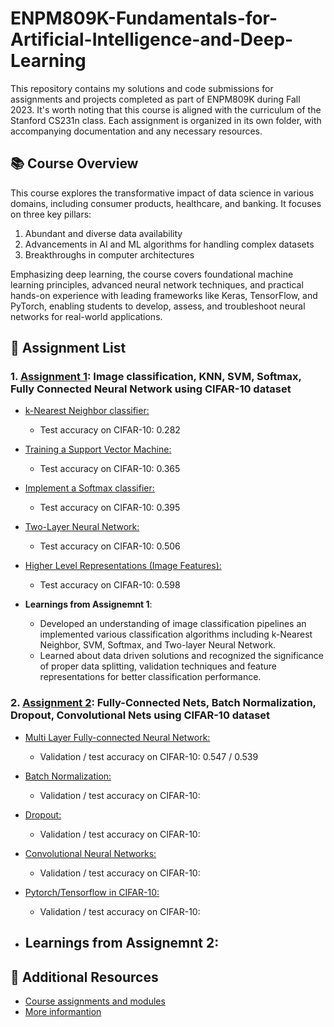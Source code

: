 # ENPM809K-Fundamentals-for-Artificial-Intelligence-and-Deep-Learning 
This repository contains my solutions and code submissions for assignments and projects completed as part of ENPM809K during Fall 2023. It's worth noting that this course is aligned with the curriculum of the Stanford CS231n class. Each assignment is organized in its own folder, with accompanying documentation and any necessary resources.

## 📚 Course Overview
This course explores the transformative impact of data science in various domains, including consumer products, healthcare, and banking. It focuses on three key pillars:
1. Abundant and diverse data availability
2. Advancements in AI and ML algorithms for handling complex datasets
3. Breakthroughs in computer architectures

Emphasizing deep learning, the course covers foundational machine learning principles, advanced neural network techniques, and practical hands-on experience with leading frameworks like Keras, TensorFlow, and PyTorch, enabling students to develop, assess, and troubleshoot neural networks for real-world applications.

## 📄 Assignment List
### 1. [Assignment 1](https://github.com/Rishikesh-Jadhav/ENPM809K-Fundamentals-for-Artificial-Intelligence-and-Deep-Learning/tree/main/Assignment_1): Image classification, KNN, SVM, Softmax, Fully Connected Neural Network using CIFAR-10 dataset
 - [k-Nearest Neighbor classifier:](https://github.com/Rishikesh-Jadhav/ENPM809K-Fundamentals-for-Artificial-Intelligence-and-Deep-Learning/blob/main/Assignment_1/knn.ipynb) 
   - Test accuracy on CIFAR-10: 0.282
 - [Training a Support Vector Machine:](https://github.com/Rishikesh-Jadhav/ENPM809K-Fundamentals-for-Artificial-Intelligence-and-Deep-Learning/blob/main/Assignment_1/svm.ipynb) 
   - Test accuracy on CIFAR-10: 0.365
 - [Implement a Softmax classifier:](https://github.com/Rishikesh-Jadhav/ENPM809K-Fundamentals-for-Artificial-Intelligence-and-Deep-Learning/blob/main/Assignment_1/softmax.ipynb) 
   - Test accuracy on CIFAR-10: 0.395
 - [Two-Layer Neural Network:](https://github.com/Rishikesh-Jadhav/ENPM809K-Fundamentals-for-Artificial-Intelligence-and-Deep-Learning/blob/main/Assignment_1/two_layer_net.ipynb) 
   - Test accuracy on CIFAR-10: 0.506
 - [Higher Level Representations (Image Features):](https://github.com/Rishikesh-Jadhav/ENPM809K-Fundamentals-for-Artificial-Intelligence-and-Deep-Learning/blob/main/Assignment_1/features.ipynb)
   - Test accuracy on CIFAR-10: 0.598

- **Learnings from Assignemnt 1**: 
  - Developed an understanding of image classification pipelines an implemented various classification  algorithms including k-Nearest Neighbor, SVM, Softmax, and Two-layer Neural Network.
  - Learned about data driven solutions and recognized the significance of proper data splitting, validation techniques and feature representations for better classification performance.

### 2. [Assignment 2](https://github.com/Rishikesh-Jadhav/ENPM809K-Fundamentals-for-Artificial-Intelligence-and-Deep-Learning/tree/main/Assignment_2): Fully-Connected Nets, Batch Normalization, Dropout, Convolutional Nets using CIFAR-10 dataset
 - [Multi Layer Fully-connected Neural Network:](https://github.com/Rishikesh-Jadhav/ENPM809K-Fundamentals-for-Artificial-Intelligence-and-Deep-Learning/blob/main/Assignment_2/FullyConnectedNets.ipynb) 
   - Validation / test accuracy on CIFAR-10: 0.547 / 0.539
 - [Batch Normalization:](https://github.com/Rishikesh-Jadhav/ENPM809K-Fundamentals-for-Artificial-Intelligence-and-Deep-Learning/blob/main/Assignment_2/BatchNormalization.ipynb) 
   - Validation / test accuracy on CIFAR-10:
 - [Dropout:](https://github.com/Rishikesh-Jadhav/ENPM809K-Fundamentals-for-Artificial-Intelligence-and-Deep-Learning/blob/main/Assignment_2/Dropout.ipynb) 
   - Validation / test accuracy on CIFAR-10:
 - [Convolutional Neural Networks:](https://github.com/Rishikesh-Jadhav/ENPM809K-Fundamentals-for-Artificial-Intelligence-and-Deep-Learning/blob/main/Assignment_2/two_layer_net.ipynb) 
   - Validation / test accuracy on CIFAR-10:
 - [Pytorch/Tensorflow in CIFAR-10:](https://github.com/Rishikesh-Jadhav/ENPM809K-Fundamentals-for-Artificial-Intelligence-and-Deep-Learning/blob/main/Assignment_2/Pytorch.ipynb)
   - Validation / test accuracy on CIFAR-10:

- **Learnings from Assignemnt 2**: 
  - 

## 📝 Additional Resources
- [Course assignments and modules](https://cs231n.github.io/)
- [More informantion](https://mage.umd.edu/enpm809k)
